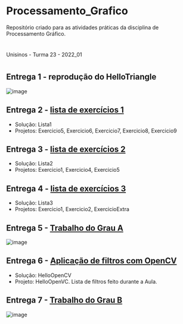 # Processamento_Grafico

Repositório criado para as atividades práticas da disciplina de Processamento Gráfico.
#
Unisinos - Turma 23 - 2022_01
#
## Entrega 1 - reprodução do HelloTriangle

![image](https://user-images.githubusercontent.com/58199187/158124838-f49c9a33-cec4-4af6-87a5-3de40f098ed3.png)

## Entrega 2 - [lista de exercícios 1](https://github.com/rafawerle/Processamento_Grafico/tree/master/Lista1)

- Solução: Lista1
- Projetos: Exercicio5, Exercicio6, Exercicio7, Exercicio8, Exercicio9

## Entrega 3 - [lista de exercícios 2](https://github.com/rafawerle/Processamento_Grafico/tree/master/Lista2)

- Solução: Lista2
- Projetos: Exercicio1, Exercicio4, Exercicio5

## Entrega 4 - [lista de exercícios 3](https://github.com/rafawerle/Processamento_Grafico/tree/master/Lista3)

- Solução: Lista3
- Projetos: Exercicio1, Exercicio2, ExercicioExtra

## Entrega 5 - [Trabalho do Grau A](https://github.com/rafawerle/Processamento_Grafico/tree/master/PG-TGA-Trabalho)
![image](https://user-images.githubusercontent.com/58199187/173502706-3a831941-1364-4162-97a2-a7bc25d9a1d5.png)

## Entrega 6 - [Aplicação de filtros com OpenCV]()
- Solução: HelloOpenCV
- Projeto: HelloOpenVC. Lista de filtros feito durante a Aula.

## Entrega 7 - [Trabalho do Grau B](https://github.com/rafawerle/Processamento_Grafico/tree/master/PG-TGB%20(entregue))
![image](https://user-images.githubusercontent.com/58199187/174455118-d346e8c8-bc7b-42b8-989f-66a807bd5328.png)

